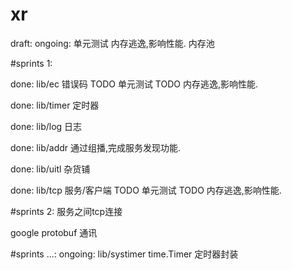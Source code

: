 # xr
draft:
ongoing:
    单元测试
    内存逃逸,影响性能.
    内存池

#sprints 1:

done:
lib/ec
错误码
    TODO 单元测试
    TODO 内存逃逸,影响性能.

done:
lib/timer
定时器

done:
lib/log
日志

done:
lib/addr
通过组播,完成服务发现功能.
    
done:
lib/uitl
杂货铺

done:
lib/tcp
服务/客户端
    TODO 单元测试
    TODO 内存逃逸,影响性能.

#sprints 2:
服务之间tcp连接

google protobuf 通讯


#sprints ...:
ongoing:
lib/systimer
time.Timer 定时器封装